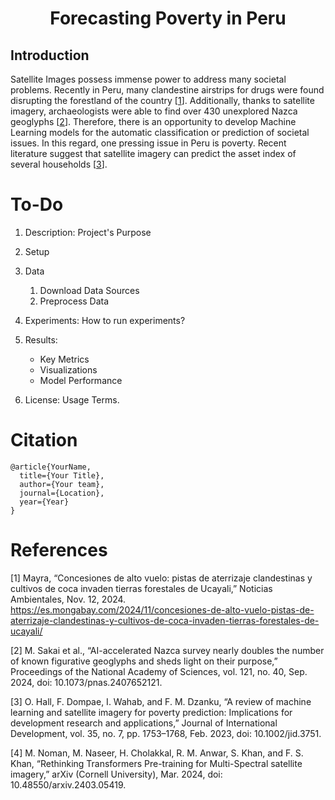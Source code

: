 <div align="center">

# Forecasting Poverty in Peru

<!--
[![Paper](https://img.shields.io/badge/paper-arxiv.1001.2234-B31B1B.svg)](https://www.nature.com/articles/nature14539)
[![Conference](https://img.shields.io/badge/NeurIPS-2019-4b44ce.svg)](https://papers.nips.cc/book/advances-in-neural-information-processing-systems-31-2018)
[![Conference](https://img.shields.io/badge/ICLR-2019-4b44ce.svg)](https://papers.nips.cc/book/advances-in-neural-information-processing-systems-31-2018)
[![Conference](https://img.shields.io/badge/AnyConference-year-4b44ce.svg)](https://papers.nips.cc/book/advances-in-neural-information-processing-systems-31-2018)  
[![Paper](https://img.shields.io/badge/arxiv-math.co:1480.1111-B31B1B.svg)](https://www.nature.com/articles/nature14539)
-->

</div>

## Introduction

Satellite Images possess immense power to address many societal problems. Recently in Peru, many clandestine airstrips for drugs were found disrupting the forestland of the country [<a href='#1'>1</a>]. Additionally, thanks to satellite imagery, archaeologists were able to find over 430 unexplored Nazca geoglyphs [<a href='#2'>2</a>]. Therefore, there is an opportunity to develop Machine Learning models for the automatic classification or prediction of societal issues. In this regard, one pressing issue in Peru is poverty. Recent literature suggest that satellite imagery can predict the asset index of several households [<a href='#3'>3</a>].

# To-Do

1. Description: Project's Purpose

2. Setup

3. Data
    1. Download Data Sources
    2. Preprocess Data

4. Experiments: How to run experiments?

5. Results:
    - Key Metrics
    - Visualizations
    - Model Performance

6. License: Usage Terms.

# Citation

```
@article{YourName,
  title={Your Title},
  author={Your team},
  journal={Location},
  year={Year}
}
```

# References

[<a id='1'>1</a>] Mayra, “Concesiones de alto vuelo: pistas de aterrizaje clandestinas y cultivos de coca invaden tierras forestales de Ucayali,” Noticias Ambientales, Nov. 12, 2024. https://es.mongabay.com/2024/11/concesiones-de-alto-vuelo-pistas-de-aterrizaje-clandestinas-y-cultivos-de-coca-invaden-tierras-forestales-de-ucayali/

[<a id='2'>2</a>] M. Sakai et al., “AI-accelerated Nazca survey nearly doubles the number of known figurative geoglyphs and sheds light on their purpose,” Proceedings of the National Academy of Sciences, vol. 121, no. 40, Sep. 2024, doi: 10.1073/pnas.2407652121.

[<a id='3'>3</a>] O. Hall, F. Dompae, I. Wahab, and F. M. Dzanku, “A review of machine learning and satellite imagery for poverty prediction: Implications for development research and applications,” Journal of International Development, vol. 35, no. 7, pp. 1753–1768, Feb. 2023, doi: 10.1002/jid.3751.

[<a id='4'>4</a>] M. Noman, M. Naseer, H. Cholakkal, R. M. Anwar, S. Khan, and F. S. Khan, “Rethinking Transformers Pre-training for Multi-Spectral satellite imagery,” arXiv (Cornell University), Mar. 2024, doi: 10.48550/arxiv.2403.05419.
